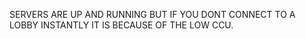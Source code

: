 SERVERS ARE UP AND RUNNING BUT IF YOU DONT CONNECT TO A LOBBY INSTANTLY IT IS BECAUSE OF THE LOW CCU.
